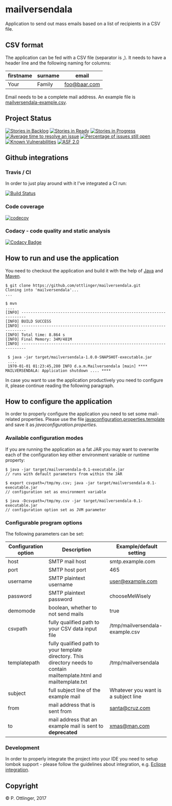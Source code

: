 # mailversendala

Application to send out mass emails based on a list of recipients in a CSV file.

## CSV format

The application can be fed with a CSV file (separator is ,). It needs to have a header line and the following naming for columns:

| firstname  | surname | email |
| --------------------- | ----------- | ----------------------- |
| Your | Family | foo@baar.com |

Email needs to be a complete mail address.
An example file is [mailversendala-example.csv](./src/main/resources/mailversendala-example.csv).

## Project Status

[![Stories in Backlog](https://badge.waffle.io/ottlinger/mailversendala.png?label=backlog&title=Backlog)](https://waffle.io/ottlinger/mailversendala)
[![Stories in Ready](https://badge.waffle.io/ottlinger/mailversendala.png?label=ready&title=Ready)](https://waffle.io/ottlinger/mailversendala)
[![Stories in Progress](https://badge.waffle.io/ottlinger/mailversendala.png?label=in%20progress&title=In%20Progress)](https://waffle.io/ottlinger/mailversendala)
[![Average time to resolve an issue](http://isitmaintained.com/badge/resolution/ottlinger/mailversendala.svg)](http://isitmaintained.com/project/ottlinger/mailversendala "Average time to resolve an issue")
[![Percentage of issues still open](http://isitmaintained.com/badge/open/ottlinger/mailversendala.svg)](http://isitmaintained.com/project/ottlinger/mailversendala "Percentage of issues still open")
[![Known Vulnerabilities](https://snyk.io/test/github/ottlinger/mailversendala/badge.svg)](https://snyk.io/test/github/ottlinger/mailversendala)
[![ASF 2.0](https://img.shields.io/github/license/ottlinger/mailversendala.svg)](https://www.apache.org/licenses/LICENSE-2.0.html)

## Github integrations
### Travis / CI

In order to just play around with it I've integrated a CI run:

[![Build Status](https://travis-ci.org/ottlinger/mailversendala.svg?branch=master)](https://travis-ci.org/ottlinger/mailversendala)

### Code coverage

[![codecov](https://codecov.io/gh/ottlinger/mailversendala/branch/master/graph/badge.svg)](https://codecov.io/gh/ottlinger/mailversendala)

### Codacy - code quality and static analysis

[![Codacy Badge](https://api.codacy.com/project/badge/Grade/c8fc0c6ef3d14192a2a8f84a670ccb92)](https://www.codacy.com/app/github_25/mailversendala)

## How to run and use the application

You need to checkout the application and build it with the help of [Java](https://java.sun.com) and [Maven](https://maven.apache.org/).

```
$ git clone https://github.com/ottlinger/mailversendala.git
Cloning into 'mailversendala'...
...

$ mvn
....
[INFO] ------------------------------------------------------------------------
[INFO] BUILD SUCCESS
[INFO] ------------------------------------------------------------------------
[INFO] Total time: 8.864 s
[INFO] Final Memory: 34M/481M
[INFO] ------------------------------------------------------------------------

 $ java -jar target/mailversendala-1.0.0-SNAPSHOT-executable.jar
 ....
 1970-01-01 01:23:45,280 INFO d.a.m.Mailversendala [main] **** MAILVERSENDALA: Application shutdown .... ****

```

In case you want to use the application productively you need to configure it, please continue reading the following paragraph.

## How to configure the application

In order to properly configure the application you need to set some mail-related properties.
Please use the file [javaconfiguration.properties.template](./src/main/resources/META-INF/javaconfiguration.properties.template) and save it as *javaconfiguration.properties*.

### Available configuration modes

If you are running the application as a fat JAR you may want to overwrite each of the configuration key either environment variable or runtime property:
```
$ java -jar target/mailversendala-0.1-executable.jar
// runs with default parameters from within the JAR

$ export csvpath=/tmp/my.csv; java -jar target/mailversendala-0.1-executable.jar
// configuration set as environment variable

$ java -Dcsvpath=/tmp/my.csv -jar target/mailversendala-0.1-executable.jar
// configuration option set as JVM parameter
```

### Configurable program options

The following parameters can be set:

| Configuration option  | Description | Example/default setting |
| --------------------- | ----------- | ----------------------- |
| host | SMTP mail host | smtp.example.com |
| port | SMTP host port | 465 |
| username | SMTP plaintext username | user@example.com |
| password | SMTP plaintext password | chooseMeWisely |
| demomode | boolean, whether to not send mails | true |
| csvpath | fully qualified path to your CSV data input file | /tmp/mailversendala-example.csv |
| templatepath | fully qualified path to your template directory. This directory needs to contain mailtemplate.html and mailtemplate.txt | /tmp/mailversendala |
| subject | full subject line of the example mail | Whatever you want is a subject line |
| from | mail address that is sent from | santa@cruz.com |
| to | mail address that an example mail is sent to **deprecated** | xmas@man.com |

### Development

In order to properly integrate the project into your IDE you need to setup lombok support -
please follow the guidelines about integration, e.g. [Eclipse integration](https://projectlombok.org/setup/eclipse).


## Copyright

&copy; P. Ottlinger, 2017
